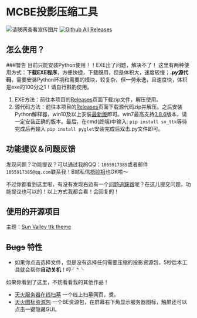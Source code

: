 # MCBE投影压缩工具
  
 ![请联网查看宣传图片](https://horrion.top/saomu/1.png)
[![Github All Releases](https://img.shields.io/github/downloads/Wulian233/MCBE-Litematica-compress/total.svg)]()
 ## 怎么使用？
 ###警告 目前只能安装Python使用！！EXE出了问题，解决不了！
 这里有两种使用方式：**下载EXE程序**，方便快捷，下载既用，但是体积大，速度较慢；**.py源代码**，需要安装Python环境和需要的模块，较复杂，但一劳永逸，且速度快，体积是exe的100分之1！请自行斟酌使用。

 1. EXE方法：前往本项目的[Releases](https://github.com/Wulian233/MCBE-Litematica-compress/releases/)页面下载zip文件，解压使用。
 2. 源代码方法：前往本项目的[Releases](https://github.com/Wulian233/MCBE-Litematica-compress/releases/)页面下载源代码zip并解压。之后安装Python解释器，win10及以上安装[最新版](https://www.python.org/downloads/release/python-3105/)即可。win7最高支持[3.8.6](https://www.python.org/downloads/release/python-386/)版本，请一定安装正确的版本。最后，在cmd(终端)中输入:
  `pip install sv_ttk`等待完成后再输入 `pip install pyglet`安装完成后双击.py文件即可。
 
 ## 功能提议＆问题反馈
 发现问题？功能提议？可以通过我的QQ：`1055917385`或者邮件`1055917385@qq.com`联系我！B站私信[捂脸祖](https://m.bilibili.com/space/449728222/)也OK啦～
 
 不过你都看到这里啦，有没有发现右边有一个[问题追踪器](https://github.com/Wulian233/MCBE-Litematica-compress/issues)呢？在这儿提交问题，功能提议也可以的！以上方式我都会看！会回复的！
  
 ## 使用的开源项目
 主题：[Sun Valley ttk theme](https://github.com/rdbende/Sun-Valley-ttk-theme)
 ## ~~Bugs~~ 特性
 - 如果你点击选择文件，但是没有选择任何需要压缩的投影资源包，5秒后本工具就会帮你**自动关机**！哼╯^╰
 
 如果你看到了这里，不妨看看我的其他作品！
 - [天火服务器在线扫墓](https://horrion.top/saomu) 一个线上扫墓网页，奠。
 - [天火图标资源包](https://horrion.top/pack.html) 一个BE资源包，在屏幕右下角显示服务器图标，触屏还可以点击一键隐藏GUI。
